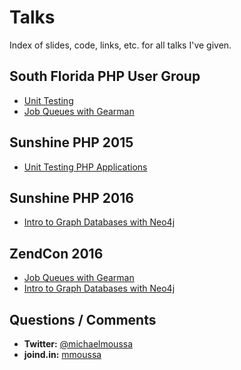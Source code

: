 # Talks
Index of slides, code, links, etc. for all talks I've given.

## South Florida PHP User Group
* [Unit Testing](unit-testing/soflophp)
* [Job Queues with Gearman](gearman/soflophp)

## Sunshine PHP 2015
* [Unit Testing PHP Applications](unit-testing/ssp2015)

## Sunshine PHP 2016
* [Intro to Graph Databases with Neo4j](intro-to-graph-databases-with-neo4j/ssp2016)

## ZendCon 2016
* [Job Queues with Gearman](gearman/zendcon2016/ZendCon2016-Job-Queues-with-Gearman-16x9.pdf)
* [Intro to Graph Databases with Neo4j](intro-to-graph-databases-with-neo4j/zendcon2016)

## Questions / Comments
* **Twitter:** [@michaelmoussa](https://twitter.com/michaelmoussa)
* **joind.in:** [mmoussa](https://joind.in/user/mmoussa)

